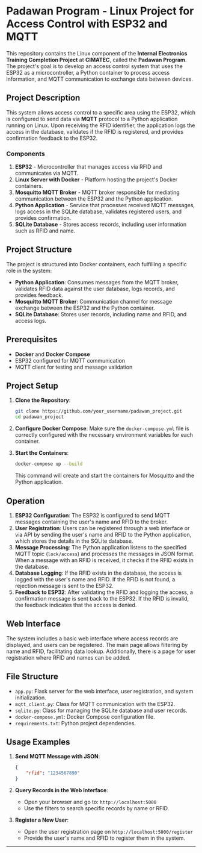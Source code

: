 # Padawan Program - Linux Project for Access Control with ESP32 and MQTT

This repository contains the Linux component of the **Internal Electronics Training Completion Project** at **CIMATEC**, called the **Padawan Program**. The project's goal is to develop an access control system that uses the ESP32 as a microcontroller, a Python container to process access information, and MQTT communication to exchange data between devices.

## Project Description

This system allows access control to a specific area using the ESP32, which is configured to send data via **MQTT** protocol to a Python application running on Linux. Upon receiving the RFID identifier, the application logs the access in the database, validates if the RFID is registered, and provides confirmation feedback to the ESP32.

### Components

1. **ESP32** - Microcontroller that manages access via RFID and communicates via MQTT.
2. **Linux Server with Docker** - Platform hosting the project's Docker containers.
3. **Mosquitto MQTT Broker** - MQTT broker responsible for mediating communication between the ESP32 and the Python application.
4. **Python Application** - Service that processes received MQTT messages, logs access in the SQLite database, validates registered users, and provides confirmation.
5. **SQLite Database** - Stores access records, including user information such as RFID and name.

## Project Structure

The project is structured into Docker containers, each fulfilling a specific role in the system:

- **Python Application**: Consumes messages from the MQTT broker, validates RFID data against the user database, logs records, and provides feedback.
- **Mosquitto MQTT Broker**: Communication channel for message exchange between the ESP32 and the Python container.
- **SQLite Database**: Stores user records, including name and RFID, and access logs.

## Prerequisites

- **Docker** and **Docker Compose**
- ESP32 configured for MQTT communication
- MQTT client for testing and message validation

## Project Setup

1. **Clone the Repository**:
    ```bash
    git clone https://github.com/your_username/padawan_project.git
    cd padawan_project
    ```

2. **Configure Docker Compose**:
   Make sure the `docker-compose.yml` file is correctly configured with the necessary environment variables for each container.

3. **Start the Containers**:
    ```bash
    docker-compose up --build
    ```

   This command will create and start the containers for Mosquitto and the Python application.

## Operation

1. **ESP32 Configuration**: The ESP32 is configured to send MQTT messages containing the user's name and RFID to the broker.
2. **User Registration**: Users can be registered through a web interface or via API by sending the user's name and RFID to the Python application, which stores the details in the SQLite database.
3. **Message Processing**: The Python application listens to the specified MQTT topic (`lock/access`) and processes the messages in JSON format. When a message with an RFID is received, it checks if the RFID exists in the database.
4. **Database Logging**: If the RFID exists in the database, the access is logged with the user's name and RFID. If the RFID is not found, a rejection message is sent to the ESP32.
5. **Feedback to ESP32**: After validating the RFID and logging the access, a confirmation message is sent back to the ESP32. If the RFID is invalid, the feedback indicates that the access is denied.

## Web Interface

The system includes a basic web interface where access records are displayed, and users can be registered. The main page allows filtering by name and RFID, facilitating data lookup. Additionally, there is a page for user registration where RFID and names can be added.

## File Structure

- `app.py`: Flask server for the web interface, user registration, and system initialization.
- `mqtt_client.py`: Class for MQTT communication with the ESP32.
- `sqlite.py`: Class for managing the SQLite database and user records.
- `docker-compose.yml`: Docker Compose configuration file.
- `requirements.txt`: Python project dependencies.

## Usage Examples

1. **Send MQTT Message with JSON**:
   ```json
   {
       "rfid": "1234567890"
   }
   ```

2. **Query Records in the Web Interface**:
   - Open your browser and go to: `http://localhost:5000`
   - Use the filters to search specific records by name or RFID.

3. **Register a New User**:
   - Open the user registration page on `http://localhost:5000/register`
   - Provide the user's name and RFID to register them in the system.

---